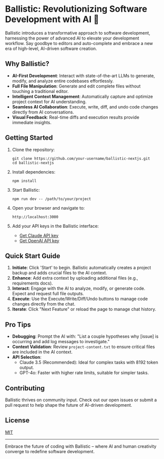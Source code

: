 # Ballistic: Revolutionizing Software Development with AI 🚀

Ballistic introduces a transformative approach to software development, harnessing the power of advanced AI to elevate your development workflow. Say goodbye to editors and auto-complete and embrace a new era of high-level, AI-driven software creation.

## Why Ballistic?

- **AI-First Development**: Interact with state-of-the-art LLMs to generate, modify, and analyze entire codebases effortlessly.
- **Full File Manipulation**: Generate and edit complete files without touching a traditional editor.
- **Intelligent Context Management**: Automatically capture and optimize project context for AI understanding.
- **Seamless AI Collaboration**: Execute, write, diff, and undo code changes directly from AI conversations.
- **Visual Feedback**: Real-time diffs and execution results provide immediate insights.

## Getting Started

1. Clone the repository:
   ```
   git clone https://github.com/your-username/ballistic-nextjs.git
   cd ballistic-nextjs
   ```

2. Install dependencies:
   ```
   npm install
   ```

3. Start Ballistic:
   ```
   npm run dev -- /path/to/your/project
   ```

4. Open your browser and navigate to:
   ```
   http://localhost:3000
   ```

5. Add your API keys in the Ballistic interface:
   - [Get Claude API key](https://www.anthropic.com/)
   - [Get OpenAI API key](https://platform.openai.com/account/api-keys)

## Quick Start Guide

1. **Initiate**: Click 'Start' to begin. Ballistic automatically creates a project backup and adds crucial files to the AI context.
2. **Enhance**: Add extra context by uploading additional files (e.g., requirements docs).
3. **Interact**: Engage with the AI to analyze, modify, or generate code. Expect and request full file outputs.
4. **Execute**: Use the Execute/Write/Diff/Undo buttons to manage code changes directly from the chat.
5. **Iterate**: Click "Next Feature" or reload the page to manage chat history.

## Pro Tips

- **Debugging**: Prompt the AI with: "List a couple hypotheses why [issue] is occurring and add log messages to investigate."
- **Context Validation**: Review `project-content.txt` to ensure critical files are included in the AI context.
- **API Selection**:
  - Claude 3.5 (Recommended): Ideal for complex tasks with 8192 token output.
  - GPT-4o: Faster with higher rate limits, suitable for simpler tasks.

## Contributing

Ballistic thrives on community input. Check out our open issues or submit a pull request to help shape the future of AI-driven development.

## License

[MIT](https://choosealicense.com/licenses/mit/)

---

Embrace the future of coding with Ballistic – where AI and human creativity converge to redefine software development.